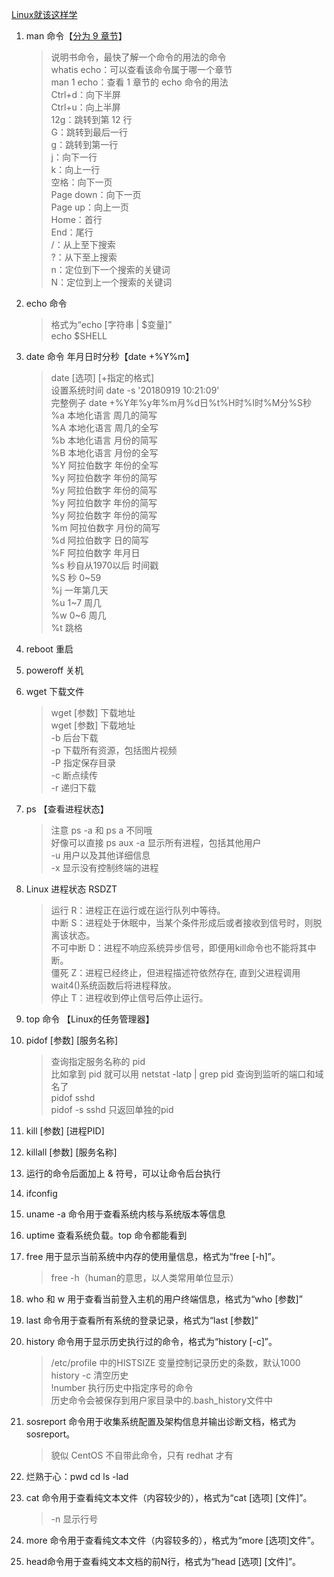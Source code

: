 [Linux就该这样学](https://www.linuxprobe.com/)  

1. man 命令【[分为 9 章节](https://www.cnblogs.com/webnote/p/5734586.html)】
    > 说明书命令，最快了解一个命令的用法的命令  
    > whatis echo：可以查看该命令属于哪一个章节  
    > man 1 echo：查看 1 章节的 echo 命令的用法  
    > Ctrl+d：向下半屏  
    > Ctrl+u：向上半屏  
    > 12g：跳转到第 12 行  
    > G：跳转到最后一行  
    > g：跳转到第一行  
    > j：向下一行  
    > k：向上一行  
    > 空格：向下一页  
    > Page down：向下一页  
    > Page up：向上一页  
    > Home：首行  
    > End：尾行  
    > /：从上至下搜索    
    > ?：从下至上搜索  
    > n：定位到下一个搜索的关键词  
    > N：定位到上一个搜索的关键词  
2. echo 命令
    > 格式为“echo [字符串 | $变量]”  
    > echo $SHELL  
3. date 命令 年月日时分秒【date +%Y%m】
    > date [选项] [+指定的格式]  
    > 设置系统时间 date -s '20180919 10:21:09'  
    > 完整例子 date +%Y年%y年%m月%d日%t%H时%I时%M分%S秒  
    > %a 本地化语言 周几的简写  
    > %A 本地化语言 周几的全写  
    > %b 本地化语言 月份的简写  
    > %B 本地化语言 月份的全写  
    > %Y 阿拉伯数字 年份的全写  
    > %y 阿拉伯数字 年份的简写  
    > %y 阿拉伯数字 年份的简写  
    > %y 阿拉伯数字 年份的简写  
    > %y 阿拉伯数字 年份的简写  
    > %m 阿拉伯数字 月份的简写  
    > %d 阿拉伯数字 日的简写  
    > %F 阿拉伯数字 年月日  
    > %s 秒自从1970以后 时间戳  
    > %S 秒 0~59  
    > %j 一年第几天  
    > %u 1~7 周几  
    > %w 0~6 周几  
    > %t 跳格  
4. reboot 重启
5. poweroff 关机
6. wget 下载文件
    > wget [参数] 下载地址  
    > wget [参数] 下载地址  
    > -b 后台下载  
    > -p 下载所有资源，包括图片视频  
    > -P 指定保存目录  
    > -c 断点续传  
    > -r 递归下载  
7. ps 【查看进程状态】
    > 注意 ps -a 和 ps a 不同哦  
    > 好像可以直接 ps aux
    > -a 显示所有进程，包括其他用户  
    > -u 用户以及其他详细信息  
    > -x 显示没有控制终端的进程
8. Linux 进程状态  RSDZT
    > 运行 R：进程正在运行或在运行队列中等待。  
    > 中断 S：进程处于休眠中，当某个条件形成后或者接收到信号时，则脱离该状态。    
    > 不可中断 D：进程不响应系统异步信号，即便用kill命令也不能将其中断。  
    > 僵死 Z：进程已经终止，但进程描述符依然存在, 直到父进程调用wait4()系统函数后将进程释放。  
    > 停止 T：进程收到停止信号后停止运行。
9. top 命令 【Linux的任务管理器】

10. pidof [参数] [服务名称]
    > 查询指定服务名称的 pid  
    > 比如拿到 pid 就可以用 netstat -latp | grep pid 查询到监听的端口和域名了  
    > pidof sshd     
    > pidof -s sshd 只返回单独的pid     
11. kill [参数] [进程PID]
    >  
12. killall [参数] [服务名称]
13. 运行的命令后面加上 & 符号，可以让命令后台执行
14. ifconfig
15. uname -a 命令用于查看系统内核与系统版本等信息
16. uptime 查看系统负载。top 命令都能看到
17. free 用于显示当前系统中内存的使用量信息，格式为“free [-h]”。
    > free -h（human的意思，以人类常用单位显示）  
18. who 和 w 用于查看当前登入主机的用户终端信息，格式为“who [参数]”
19. last 命令用于查看所有系统的登录记录，格式为“last [参数]”
20. history 命令用于显示历史执行过的命令，格式为“history [-c]”。
    > /etc/profile  中的HISTSIZE 变量控制记录历史的条数，默认1000  
    > history -c 清空历史  
    > !number  执行历史中指定序号的命令  
    > 历史命令会被保存到用户家目录中的.bash_history文件中
21. sosreport 命令用于收集系统配置及架构信息并输出诊断文档，格式为sosreport。
    > 貌似 CentOS 不自带此命令，只有 redhat 才有
22. 烂熟于心：pwd cd ls -lad
23. cat 命令用于查看纯文本文件（内容较少的），格式为“cat [选项] [文件]”。 
    > -n 显示行号
24. more 命令用于查看纯文本文件（内容较多的），格式为“more [选项]文件”。
25. head命令用于查看纯文本文档的前N行，格式为“head [选项] [文件]”。
